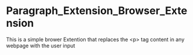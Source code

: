 # Paragraph_Extension_Browser_Extension
This is a simple brower Extention that replaces the &lt;p> tag content in any webpage with the  user input

